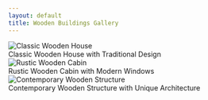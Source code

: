 ```yaml
---
layout: default
title: Wooden Buildings Gallery
---
```


<div class="gallery">
    <div class="gallery-item">
        <img src="{{ '/assets/images/wooden-building-1.jpg' | relative_url }}" alt="Classic Wooden House">
        <div class="caption">Classic Wooden House with Traditional Design</div>
    </div>
    <div class="gallery-item">
        <img src="{{ '/assets/images/wooden-building-2.jpg' | relative_url }}" alt="Rustic Wooden Cabin">
        <div class="caption">Rustic Wooden Cabin with Modern Windows</div>
    </div>
    <div class="gallery-item">
        <img src="{{ '/assets/images/wooden-building-3.jpg' | relative_url }}" alt="Contemporary Wooden Structure">
        <div class="caption">Contemporary Wooden Structure with Unique Architecture</div>
    </div>
</div> 